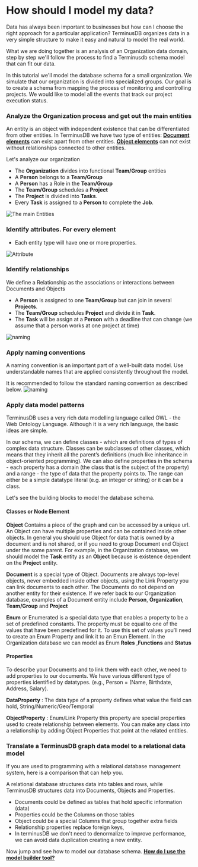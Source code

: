 # How should I model my data? 

Data has always been important to businesses but how can I choose the right approach for a particular application? TerminusDB organizes data in a very simple structure to make it easy and natural to model the real world.

What we are doing together is an analysis of an Organization data domain, step by step we'll follow the process to find a Terminusdb schema model that can fit our data.

In this tutorial we'll model the database schema for a small organization. We simulate that our organization is divided into specialized groups. Our goal is to create a schema from mapping the process of monitoring and controlling projects. We would like to model all the events that track our project execution status.


### Analyze the Organization process and get out the main entities

An entity is an object with independent existence that can be differentiated from other entities. 
In TerminusDB we have two type of entities: [**Document elements**](#classes-or-node-element) can exist apart from other entities. [**Object elements**](#classes-or-node-element) can not exist without relationships connected to other entities.

Let's analyze our organization

* The **Organization** divides into functional **Team/Group** entities
* A **Person** belongs to a **Team/Group**
* A **Person** has a Role in the **Team/Group**
* The **Team/Group** schedules a **Project**
* The **Project** is divided into **Tasks**.
* Every **Task** is assigned to a **Person** to complete the **Job**.

![The main Entities](https://assets.terminusdb.com/docs/model_org01.png)


### Identify attributes. For every element

* Each entity type will have one or more properties.

![Attribute](https://assets.terminusdb.com/docs/model_org02.png)

### Identify relationships

We define a Relationship as the associations or interactions between Documents and Objects

* A **Person** is assigned to one **Team/Group** but can join in several **Projects**.
* The **Team/Group** schedules **Project** and divide it in **Task**. 
* The **Task** will be assign at a **Person** with a deadline that can change (we assume that a person works at one project at time)

![naming](https://assets.terminusdb.com/docs/model_org03.png)

### Apply naming conventions
A naming convention is an important part of a well-built data model.
Use understandable names that are applied consistently throughout the model.

It is recommended to follow the standard naming convention as described below.
![naming](https://assets.terminusdb.com/docs/model_org04.png)

### Apply data model patterns

TerminusDB uses a very rich data modelling language called OWL - the Web Ontology Language. Although it is a very rich language, the basic ideas are simple.

In our schema, we can define classes - which are definitions of types of complex data structure. Classes can be subclasses of other classes, which means that they inherit all the parent’s definitions (much like inheritance in object-oriented programming). We can also define properties in the schema - each property has a domain (the class that is the subject of the property) and a range - the type of data that the property points to. The range can either be a simple datatype literal (e.g. an integer or string) or it can be a class.

Let's see the building blocks to model the database schema.

#### Classes or Node Element

**Object** Contains a piece of the graph and can be accessed by a unique url. An Object can have multiple properties and can be contained inside other objects. In general you should use Object for data that is owned by a document and is not shared, or if you need to group Document end Object under the some parent. For example, in the Organization database, we should model the **Task** entity as an **Object** because is existence dependent on the **Project** entity.

**Document** is a special type of Object. Documents are always top-level objects, never embedded inside other objects, using the Link Property you can link documents to each other.
The Documents do not depend on another entity for their existence. If we refer back to our Organization database, examples of a Document entity include **Person**, **Organization**,
**Team/Group** and **Project**

**Enum** or Enumerated is a special data type that enables a property to be a set of predefined constants. The property must be equal to one of the values that have been predefined for it. To use this set of values you’ll need to create an Enum Property and link it to an Emun Element.
In the Organization database we can model as Enum **Roles** ,**Functions** and **Status**


#### Properties

To describe your Documents and to link them with each other, we need to add properties to our documents. We have various different type of properties identified by datatypes.
(e.g., Person = (Name, Birthdate, Address, Salary).

**DataProperty** : The data type of a property defines what value the field can hold, 
                    String/Numeric/Geo/Temporal 

**ObjectProperty** : Enum/Link Property this property are special properties used to create relationship between elements. You can make any class into a relationship by adding Object Properties that point at the related entities.


### Translate a TerminusDB graph data model to a relational data model

If you are used to programming with a relational database management system, here is a comparison that can help you. 

A relational database structures data into tables and rows, while TerminusDB structures data into Documents, Objects and Properties.

* Documents could be defined as tables that hold specific information (data)
* Properties could be the Columns on those tables
* Object could be a special Columns that group together extra fields
* Relationship properties replace foreign keys, 
* In terminusDB we don't need to denormalize to improve performance, we can avoid data duplication creating a new entity.

Now jump and see how to model our database schema. [**How do I use the model builder tool?**](#/Explanation/MODELHOW02)
















